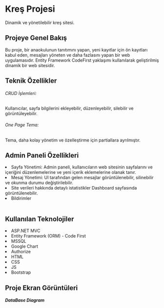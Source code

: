 <h1>Kreş Projesi</h1>
Dinamik ve yönetilebilir kreş sitesi.
<h2>Projeye Genel Bakış</h2>
Bu proje, bir anaokulunun tanıtımını yapan, yeni kayıtlar için ön kayıtları kabul eden, mesajları yöneten ve daha fazlasını yapan bir web uygulamasıdır. Entity Framework CodeFirst yaklaşımı kullanılarak geliştirilmiş dinamik bir web sitesidir.
</br>
<h2>Teknik Özellikler</h2>
<h6>CRUD İşlemleri: </h6> Kullanıcılar, sayfa bilgilerini ekleyebilir, düzenleyebilir, silebilir ve görüntüleyebilir.
<h6>One Page Tema: </h6> Tema, daha kolay yönetim ve özelleştirme için partiallara ayrılmıştır.
</br>
<h2>Admin Paneli Özellikleri</h2>
<li>Sayfa Yönetimi: Admin paneli, kullanıcıların web sitesinin sayfalarını ve içeriğini düzenlemelerine ve yeni içerik eklemelerine olanak tanır.</li>
<li>Mesaj Yönetimi:  UI tarafından gelen mesajlar görüntülenebilir, silinebilir ve okunma durumu değiştirilebilir.</li>
<li>Site verileri hakkında detaylı istatistikler Dashboard sayfasında görüntülenebilir.</li>
<li>Bildirimler</li>
</br>
<h2>Kullanılan Teknolojiler</h2>
<li>ASP.NET MVC</li>
<li>Entity Framework (ORM) - Code First</li>
<li>MSSQL</li>
<li>Google Chart</li>
<li>Authorize</li>
<li>HTML</li>
<li>CSS</li>
<li>JS</li>
<li>Bootstrap</li>
<h2>Proje Ekran Görüntüleri</h2>
<h5>DataBase Diagram</h5>
